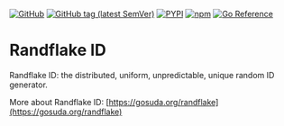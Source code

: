 [![GitHub](https://img.shields.io/github/license/gosuda/randflake?style=for-the-badge)](https://github.com/gosuda/randflake/blob/main/LICENSE)
[![GitHub tag (latest SemVer)](https://img.shields.io/github/v/tag/gosuda/randflake?label=latest&style=for-the-badge)](https://github.com/gosuda/randflake/releases/latest)
[![PYPI](https://img.shields.io/pypi/v/randflake?style=for-the-badge&logo=python
)](https://pypi.org/project/randflake/)
[![npm](https://img.shields.io/npm/v/randflake?color=cb0303&style=for-the-badge)](https://www.npmjs.com/package/randflake)
[![Go Reference](https://img.shields.io/badge/go-reference-%23007d9c?style=for-the-badge&logo=go)](https://pkg.go.dev/gosuda.org/randflake)


# Randflake ID

Randflake ID: the distributed, uniform, unpredictable, unique random ID generator.

More about Randflake ID: [https://gosuda.org/randflake](https://gosuda.org/randflake)
